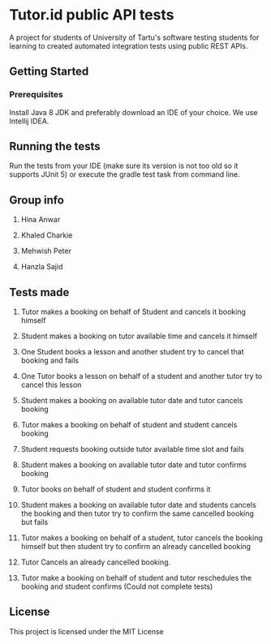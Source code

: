 # Tutor.id public API tests

A project for students of University of Tartu's software testing students for learning to created automated integration tests using public REST APIs.

## Getting Started

### Prerequisites

Install Java 8 JDK and preferably download an IDE of your choice. We use Intellij IDEA.

## Running the tests

Run the tests from your IDE (make sure its version is not too old so it supports JUnit 5)
or execute the gradle test task from command line.

## Group info

1. Hina Anwar

2. Khaled Charkie

3. Mehwish Peter

4. Hanzla Sajid

## Tests made

1. Tutor makes a booking on behalf of Student and cancels it booking himself

2. Student makes a booking on tutor available time and cancels it himself

3. One Student books a lesson and another student try to cancel that booking and fails  

4. One Tutor books a lesson on behalf of a student and another tutor try to cancel this lesson 

5. Student makes a booking on available tutor date and tutor cancels booking

6. Tutor makes a booking on behalf of student and student cancels booking

7. Student requests booking outside tutor available time slot and fails

8. Student makes a booking on available tutor date and tutor confirms booking 

9. Tutor books on behalf of student and student confirms it 

10. Student makes a booking on available tutor date and students cancels the booking and then  tutor try to confirm the same cancelled booking but fails

11. Tutor makes a booking on behalf of a student, tutor cancels the booking himself but then student try to confirm an already cancelled booking

12. Tutor Cancels an already cancelled booking.

13. Tutor make a booking on behalf of student and tutor reschedules the booking and student confirms  (Could not complete tests)

## License

This project is licensed under the MIT License
